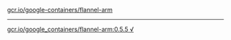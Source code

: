 [gcr.io/google-containers/flannel-arm](https://hub.docker.com/r/anjia0532/flannel-arm/tags/) 

----
[gcr.io/google_containers/flannel-arm:0.5.5 √](https://hub.docker.com/r/anjia0532/flannel-arm/tags/)

